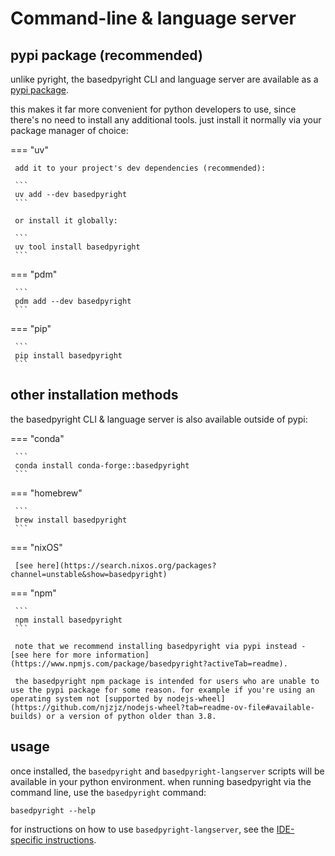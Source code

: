 # Command-line & language server

## pypi package (recommended)

unlike pyright, the basedpyright CLI and language server are available as a [pypi package](https://pypi.org/project/basedpyright/).

this makes it far more convenient for python developers to use, since there's no need to install any additional tools. just install it normally via your package manager of choice:

=== "uv"

     add it to your project's dev dependencies (recommended):

     ```
     uv add --dev basedpyright
     ```

     or install it globally:

     ```
     uv tool install basedpyright
     ```

=== "pdm"

     ```
     pdm add --dev basedpyright
     ```

=== "pip"

     ```
     pip install basedpyright
     ```

## other installation methods

the basedpyright CLI & language server is also available outside of pypi:

=== "conda"

     ```
     conda install conda-forge::basedpyright
     ```

=== "homebrew"

     ```
     brew install basedpyright
     ```

=== "nixOS"

     [see here](https://search.nixos.org/packages?channel=unstable&show=basedpyright)

=== "npm"

     ```
     npm install basedpyright
     ```

     note that we recommend installing basedpyright via pypi instead - [see here for more information](https://www.npmjs.com/package/basedpyright?activeTab=readme).

     the basedpyright npm package is intended for users who are unable to use the pypi package for some reason. for example if you're using an operating system not [supported by nodejs-wheel](https://github.com/njzjz/nodejs-wheel?tab=readme-ov-file#available-builds) or a version of python older than 3.8.

## usage

once installed, the `basedpyright` and `basedpyright-langserver` scripts will be available in your python environment. when running basedpyright via the command line, use the `basedpyright` command:

```shell
basedpyright --help
```

for instructions on how to use `basedpyright-langserver`, see the [IDE-specific instructions](./ides.md).
